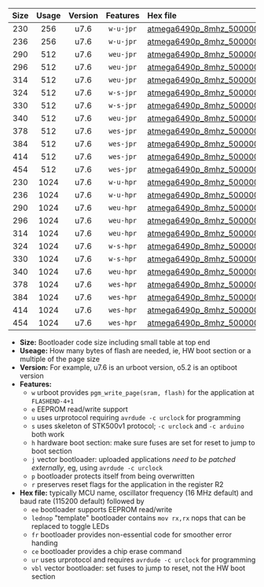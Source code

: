 |Size|Usage|Version|Features|Hex file|
|:-:|:-:|:-:|:-:|:--|
|230|256|u7.6|`w-u-jpr`|[atmega6490p_8mhz_500000bps_ur_vbl.hex](https://raw.githubusercontent.com/stefanrueger/urboot/main//atmega6490p_8mhz_500000bps_ur_vbl.hex)|
|236|256|u7.6|`w-u-jpr`|[atmega6490p_8mhz_500000bps_lednop_ur_vbl.hex](https://raw.githubusercontent.com/stefanrueger/urboot/main//atmega6490p_8mhz_500000bps_lednop_ur_vbl.hex)|
|290|512|u7.6|`weu-jpr`|[atmega6490p_8mhz_500000bps_ee_ur_vbl.hex](https://raw.githubusercontent.com/stefanrueger/urboot/main//atmega6490p_8mhz_500000bps_ee_ur_vbl.hex)|
|296|512|u7.6|`weu-jpr`|[atmega6490p_8mhz_500000bps_ee_lednop_ur_vbl.hex](https://raw.githubusercontent.com/stefanrueger/urboot/main//atmega6490p_8mhz_500000bps_ee_lednop_ur_vbl.hex)|
|314|512|u7.6|`weu-jpr`|[atmega6490p_8mhz_500000bps_ee_lednop_fr_ur_vbl.hex](https://raw.githubusercontent.com/stefanrueger/urboot/main//atmega6490p_8mhz_500000bps_ee_lednop_fr_ur_vbl.hex)|
|324|512|u7.6|`w-s-jpr`|[atmega6490p_8mhz_500000bps_vbl.hex](https://raw.githubusercontent.com/stefanrueger/urboot/main//atmega6490p_8mhz_500000bps_vbl.hex)|
|330|512|u7.6|`w-s-jpr`|[atmega6490p_8mhz_500000bps_lednop_vbl.hex](https://raw.githubusercontent.com/stefanrueger/urboot/main//atmega6490p_8mhz_500000bps_lednop_vbl.hex)|
|340|512|u7.6|`weu-jpr`|[atmega6490p_8mhz_500000bps_ee_lednop_fr_ce_ur_vbl.hex](https://raw.githubusercontent.com/stefanrueger/urboot/main//atmega6490p_8mhz_500000bps_ee_lednop_fr_ce_ur_vbl.hex)|
|378|512|u7.6|`wes-jpr`|[atmega6490p_8mhz_500000bps_ee_vbl.hex](https://raw.githubusercontent.com/stefanrueger/urboot/main//atmega6490p_8mhz_500000bps_ee_vbl.hex)|
|384|512|u7.6|`wes-jpr`|[atmega6490p_8mhz_500000bps_ee_lednop_vbl.hex](https://raw.githubusercontent.com/stefanrueger/urboot/main//atmega6490p_8mhz_500000bps_ee_lednop_vbl.hex)|
|414|512|u7.6|`wes-jpr`|[atmega6490p_8mhz_500000bps_ee_lednop_fr_vbl.hex](https://raw.githubusercontent.com/stefanrueger/urboot/main//atmega6490p_8mhz_500000bps_ee_lednop_fr_vbl.hex)|
|454|512|u7.6|`wes-jpr`|[atmega6490p_8mhz_500000bps_ee_lednop_fr_ce_vbl.hex](https://raw.githubusercontent.com/stefanrueger/urboot/main//atmega6490p_8mhz_500000bps_ee_lednop_fr_ce_vbl.hex)|
|230|1024|u7.6|`w-u-hpr`|[atmega6490p_8mhz_500000bps_ur.hex](https://raw.githubusercontent.com/stefanrueger/urboot/main//atmega6490p_8mhz_500000bps_ur.hex)|
|236|1024|u7.6|`w-u-hpr`|[atmega6490p_8mhz_500000bps_lednop_ur.hex](https://raw.githubusercontent.com/stefanrueger/urboot/main//atmega6490p_8mhz_500000bps_lednop_ur.hex)|
|290|1024|u7.6|`weu-hpr`|[atmega6490p_8mhz_500000bps_ee_ur.hex](https://raw.githubusercontent.com/stefanrueger/urboot/main//atmega6490p_8mhz_500000bps_ee_ur.hex)|
|296|1024|u7.6|`weu-hpr`|[atmega6490p_8mhz_500000bps_ee_lednop_ur.hex](https://raw.githubusercontent.com/stefanrueger/urboot/main//atmega6490p_8mhz_500000bps_ee_lednop_ur.hex)|
|314|1024|u7.6|`weu-hpr`|[atmega6490p_8mhz_500000bps_ee_lednop_fr_ur.hex](https://raw.githubusercontent.com/stefanrueger/urboot/main//atmega6490p_8mhz_500000bps_ee_lednop_fr_ur.hex)|
|324|1024|u7.6|`w-s-hpr`|[atmega6490p_8mhz_500000bps.hex](https://raw.githubusercontent.com/stefanrueger/urboot/main//atmega6490p_8mhz_500000bps.hex)|
|330|1024|u7.6|`w-s-hpr`|[atmega6490p_8mhz_500000bps_lednop.hex](https://raw.githubusercontent.com/stefanrueger/urboot/main//atmega6490p_8mhz_500000bps_lednop.hex)|
|340|1024|u7.6|`weu-hpr`|[atmega6490p_8mhz_500000bps_ee_lednop_fr_ce_ur.hex](https://raw.githubusercontent.com/stefanrueger/urboot/main//atmega6490p_8mhz_500000bps_ee_lednop_fr_ce_ur.hex)|
|378|1024|u7.6|`wes-hpr`|[atmega6490p_8mhz_500000bps_ee.hex](https://raw.githubusercontent.com/stefanrueger/urboot/main//atmega6490p_8mhz_500000bps_ee.hex)|
|384|1024|u7.6|`wes-hpr`|[atmega6490p_8mhz_500000bps_ee_lednop.hex](https://raw.githubusercontent.com/stefanrueger/urboot/main//atmega6490p_8mhz_500000bps_ee_lednop.hex)|
|414|1024|u7.6|`wes-hpr`|[atmega6490p_8mhz_500000bps_ee_lednop_fr.hex](https://raw.githubusercontent.com/stefanrueger/urboot/main//atmega6490p_8mhz_500000bps_ee_lednop_fr.hex)|
|454|1024|u7.6|`wes-hpr`|[atmega6490p_8mhz_500000bps_ee_lednop_fr_ce.hex](https://raw.githubusercontent.com/stefanrueger/urboot/main//atmega6490p_8mhz_500000bps_ee_lednop_fr_ce.hex)|

- **Size:** Bootloader code size including small table at top end
- **Useage:** How many bytes of flash are needed, ie, HW boot section or a multiple of the page size
- **Version:** For example, u7.6 is an urboot version, o5.2 is an optiboot version
- **Features:**
  + `w` urboot provides `pgm_write_page(sram, flash)` for the application at `FLASHEND-4+1`
  + `e` EEPROM read/write support
  + `u` uses urprotocol requiring `avrdude -c urclock` for programming
  + `s` uses skeleton of STK500v1 protocol; `-c urclock` and `-c arduino` both work
  + `h` hardware boot section: make sure fuses are set for reset to jump to boot section
  + `j` vector bootloader: uploaded applications *need to be patched externally*, eg, using `avrdude -c urclock`
  + `p` bootloader protects itself from being overwritten
  + `r` preserves reset flags for the application in the register R2
- **Hex file:** typically MCU name, oscillator frequency (16 MHz default) and baud rate (115200 default) followed by
  + `ee` bootloader supports EEPROM read/write
  + `lednop` "template" bootloader contains `mov rx,rx` nops that can be replaced to toggle LEDs
  + `fr` bootloader provides non-essential code for smoother error handing
  + `ce` bootloader provides a chip erase command
  + `ur` uses urprotocol and requires `avrdude -c urclock` for programming
  + `vbl` vector bootloader: set fuses to jump to reset, not the HW boot section
